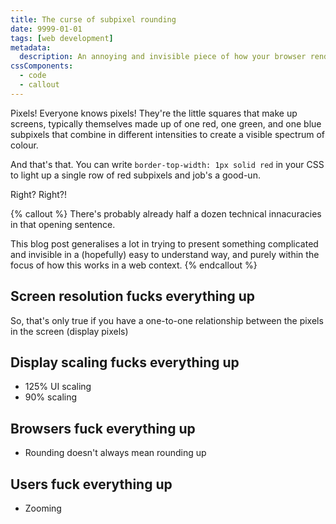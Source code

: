 ```yaml
---
title: The curse of subpixel rounding
date: 9999-01-01
tags: [web development]
metadata:
  description: An annoying and invisible piece of how your browser renders things.
cssComponents:
  - code
  - callout
---
```


Pixels! Everyone knows pixels! They're the little squares that make up screens, typically themselves made up of one red, one green, and one blue subpixels that combine in different intensities to create a visible spectrum of colour.

And that's that. You can write `border-top-width: 1px solid red` in your CSS to light up a single row of red subpixels and job's a good-un.

Right? Right?!

{% callout %}
There's probably already half a dozen technical innacuracies in that opening sentence.

This blog post generalises a lot in trying to present something complicated and invisible in a (hopefully) easy to understand way, and purely within the focus of how this works in a web context.
{% endcallout %}

## Screen resolution fucks everything up

So, that's only true if you have a one-to-one relationship between the pixels in the screen (display pixels)

## Display scaling fucks everything up

- 125% UI scaling
- 90% scaling

## Browsers fuck everything up

- Rounding doesn't always mean rounding up

## Users fuck everything up

- Zooming
